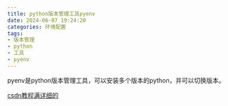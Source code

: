 ```yaml
---
title: python版本管理工具pyenv
date: 2024-06-07 19:24:20
categories: 环境配置
tags:
- 版本管理
- python
- 工具
- pyenv
---
```

pyenv是python版本管理工具，可以安装多个版本的python，并可以切换版本。
<!-- more -->
[csdn教程满详细的](https://blog.csdn.net/2301_82000445/article/details/135767677)

